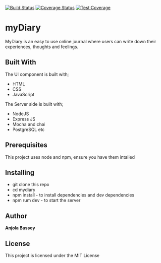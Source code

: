  [![Build Status](https://travis-ci.org/anjolabassey/MyDiary.svg?branch=development)](https://travis-ci.org/anjolabassey/MyDiary)  [![Coverage Status](https://coveralls.io/repos/github/anjolabassey/MyDiary/badge.svg?branch=development)](https://coveralls.io/github/anjolabassey/MyDiary?branch=development) [![Test Coverage](https://api.codeclimate.com/v1/badges/7100dc47534afb253620/test_coverage)](https://codeclimate.com/github/anjolabassey/MyDiary/test_coverage)

# myDiary

MyDiary is an easy to use online journal where users can write down their experiences, thoughts and feelings. 

## Built With

The UI component is built with;
* HTML 
* CSS 
* JavaScript

The Server side is built with;
* NodeJS
* Express JS
* Mocha and chai
* PostgreSQL etc

## Prerequisites

This project uses node and npm, ensure you have them intalled

## Installing
* git clone this repo
* cd mydiary
* npm install - to install dependencies and dev dependencies
* npm rum dev - to start the server



## Author

**Anjola Bassey** 

## License

This project is licensed under the MIT License
